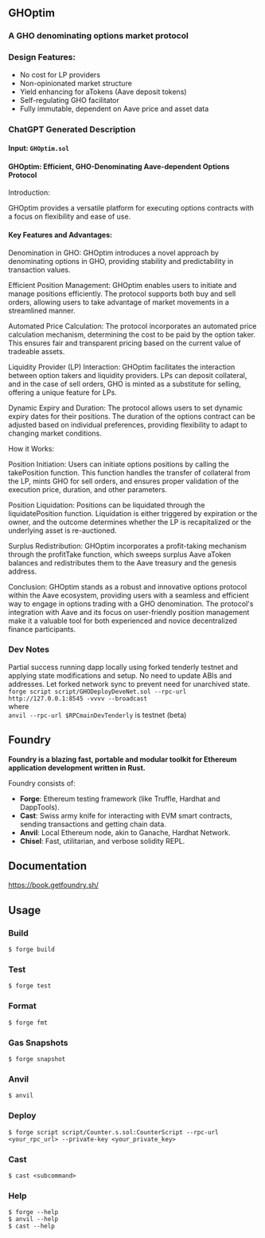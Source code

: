 ## GHOptim
### A GHO denominating options market protocol
### Design Features:
- No cost for LP providers 
- Non-opinionated market structure
- Yield enhancing for aTokens (Aave deposit tokens)
- Self-regulating GHO facilitator
- Fully immutable, dependent on Aave price and asset data

### ChatGPT Generated Description 
#### Input: `GHOptim.sol`

####  GHOptim: Efficient, GHO-Denominating Aave-dependent Options Protocol

Introduction:

GHOptim provides a versatile platform for executing options contracts with a focus on flexibility and ease of use.

#### Key Features and Advantages:

Denomination in GHO: GHOptim introduces a novel approach by denominating options in GHO, providing stability and predictability in transaction values.


Efficient Position Management: GHOptim enables users to initiate and manage positions efficiently. The protocol supports both buy and sell orders, allowing users to take advantage of market movements in a streamlined manner.

Automated Price Calculation: The protocol incorporates an automated price calculation mechanism, determining the cost to be paid by the option taker. This ensures fair and transparent pricing based on the current value of tradeable assets.

Liquidity Provider (LP) Interaction: GHOptim facilitates the interaction between option takers and liquidity providers. LPs can deposit collateral, and in the case of sell orders, GHO is minted as a substitute for selling, offering a unique feature for LPs.

Dynamic Expiry and Duration: The protocol allows users to set dynamic expiry dates for their positions. The duration of the options contract can be adjusted based on individual preferences, providing flexibility to adapt to changing market conditions.

How it Works:

Position Initiation: Users can initiate options positions by calling the takePosition function. This function handles the transfer of collateral from the LP, mints GHO for sell orders, and ensures proper validation of the execution price, duration, and other parameters.

Position Liquidation: Positions can be liquidated through the liquidatePosition function. Liquidation is either triggered by expiration or the owner, and the outcome determines whether the LP is recapitalized or the underlying asset is re-auctioned.

Surplus Redistribution: GHOptim incorporates a profit-taking mechanism through the profitTake function, which sweeps surplus Aave aToken balances and redistributes them to the Aave treasury and the genesis address.

Conclusion:
GHOptim stands as a robust and innovative options protocol within the Aave ecosystem, providing users with a seamless and efficient way to engage in options trading with a GHO denomination. The protocol's integration with Aave and its focus on user-friendly position management make it a valuable tool for both experienced and novice decentralized finance participants.


### Dev Notes

Partial success running dapp locally using forked tenderly testnet and applying state modifications and setup. No need to update ABIs and addresses. Let forked network sync to prevent need for unarchived state. <br>
`forge script script/GHODeployDeveNet.sol --rpc-url http://127.0.0.1:8545 -vvvv --broadcast`
<br>
where
<br>
`anvil --rpc-url $RPCmainDevTenderly` is testnet (beta)







## Foundry

**Foundry is a blazing fast, portable and modular toolkit for Ethereum application development written in Rust.**

Foundry consists of:

-   **Forge**: Ethereum testing framework (like Truffle, Hardhat and DappTools).
-   **Cast**: Swiss army knife for interacting with EVM smart contracts, sending transactions and getting chain data.
-   **Anvil**: Local Ethereum node, akin to Ganache, Hardhat Network.
-   **Chisel**: Fast, utilitarian, and verbose solidity REPL.

## Documentation

https://book.getfoundry.sh/

## Usage

### Build

```shell
$ forge build
```

### Test

```shell
$ forge test
```

### Format

```shell
$ forge fmt
```

### Gas Snapshots

```shell
$ forge snapshot
```

### Anvil

```shell
$ anvil
```

### Deploy

```shell
$ forge script script/Counter.s.sol:CounterScript --rpc-url <your_rpc_url> --private-key <your_private_key>
```

### Cast

```shell
$ cast <subcommand>
```

### Help

```shell
$ forge --help
$ anvil --help
$ cast --help
```
